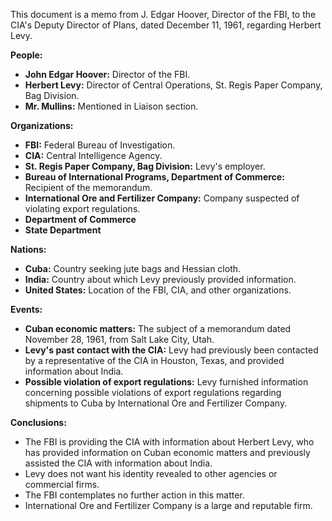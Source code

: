 This document is a memo from J. Edgar Hoover, Director of the FBI, to the CIA's Deputy Director of Plans, dated December 11, 1961, regarding Herbert Levy.

**People:**

*   **John Edgar Hoover:** Director of the FBI.
*   **Herbert Levy:** Director of Central Operations, St. Regis Paper Company, Bag Division.
*   **Mr. Mullins:** Mentioned in Liaison section.

**Organizations:**

*   **FBI:** Federal Bureau of Investigation.
*   **CIA:** Central Intelligence Agency.
*   **St. Regis Paper Company, Bag Division:** Levy's employer.
*   **Bureau of International Programs, Department of Commerce:** Recipient of the memorandum.
*   **International Ore and Fertilizer Company:** Company suspected of violating export regulations.
*   **Department of Commerce**
*   **State Department**

**Nations:**

*   **Cuba:** Country seeking jute bags and Hessian cloth.
*   **India:** Country about which Levy previously provided information.
*   **United States:** Location of the FBI, CIA, and other organizations.

**Events:**

*   **Cuban economic matters:** The subject of a memorandum dated November 28, 1961, from Salt Lake City, Utah.
*   **Levy's past contact with the CIA:** Levy had previously been contacted by a representative of the CIA in Houston, Texas, and provided information about India.
*   **Possible violation of export regulations:** Levy furnished information concerning possible violations of export regulations regarding shipments to Cuba by International Ore and Fertilizer Company.

**Conclusions:**

*   The FBI is providing the CIA with information about Herbert Levy, who has provided information on Cuban economic matters and previously assisted the CIA with information about India.
*   Levy does not want his identity revealed to other agencies or commercial firms.
*   The FBI contemplates no further action in this matter.
*   International Ore and Fertilizer Company is a large and reputable firm.

